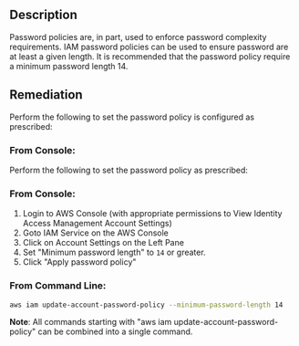 ## Description

Password policies are, in part, used to enforce password complexity requirements. IAM password policies can be used to ensure password are at least a given length. It is recommended that the password policy require a minimum password length 14.

## Remediation

Perform the following to set the password policy is configured as prescribed:

### From Console:

Perform the following to set the password policy as prescribed:

### From Console:

1. Login to AWS Console (with appropriate permissions to View Identity Access Management Account Settings)
2. Goto IAM Service on the AWS Console
3. Click on Account Settings on the Left Pane
4. Set "Minimum password length" to `14` or greater.
5. Click "Apply password policy"

### From Command Line:

```bash
aws iam update-account-password-policy --minimum-password-length 14
```

**Note**: All commands starting with "aws iam update-account-password-policy" can be combined into a single command.

